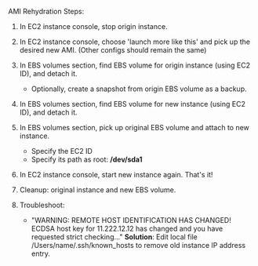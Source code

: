 AMI Rehydration Steps:

1. In EC2 instance console, stop origin instance.

2. In EC2 instance console, choose 'launch more like this' and pick up the desired new AMI. (Other configs should remain the same)

3. In EBS volumes section, find EBS volume for origin instance (using EC2 ID), and detach it.
      * Optionally, create a snapshot from origin EBS volume as a backup.
  
4. In EBS volumes section, find EBS volume for new instance (using EC2 ID), and detach it.

5. In EBS volumes section, pick up original EBS volume and attach to new instance.
      * Specify the EC2 ID
      * Specify its path as root: __/dev/sda1__

6. In EC2 instance console, start new instance again. That's it!

7. Cleanup: original instance and new EBS volume.

8. Troubleshoot:
    * "WARNING: REMOTE HOST IDENTIFICATION HAS CHANGED! ECDSA host key for 11.222.12.12 has changed and you have requested strict checking..." __Solution__: Edit local file /Users/name/.ssh/known_hosts to remove old instance IP address entry.
   
